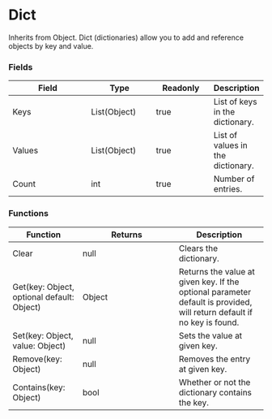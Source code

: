 # Dict

Inherits from Object. Dict (dictionaries) allow you to add and reference objects by key and value.

### Fields

<table><thead><tr><th width="175.33333333333331">Field</th><th width="122">Type</th><th width="108">Readonly</th><th>Description</th></tr></thead><tbody><tr><td>Keys</td><td>List(Object)</td><td>true</td><td>List of keys in the dictionary.</td></tr><tr><td>Values</td><td>List(Object)</td><td>true</td><td>List of values in the dictionary.</td></tr><tr><td>Count</td><td>int</td><td>true</td><td>Number of entries.</td></tr></tbody></table>

### Functions

<table><thead><tr><th>Function</th><th width="174.33333333333331">Returns</th><th>Description</th></tr></thead><tbody><tr><td>Clear</td><td>null</td><td>Clears the dictionary.</td></tr><tr><td>Get(key: Object, optional default: Object)</td><td>Object</td><td>Returns the value at given key. If the optional parameter default is provided, will return default if no key is found.</td></tr><tr><td>Set(key: Object, value: Object)</td><td>null</td><td>Sets the value at given key.</td></tr><tr><td>Remove(key: Object)</td><td>null</td><td>Removes the entry at given key.</td></tr><tr><td>Contains(key: Object)</td><td>bool</td><td>Whether or not the dictionary contains the key.</td></tr></tbody></table>
